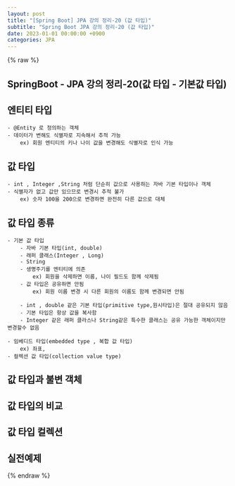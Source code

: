 ```yaml
---
layout: post
title: "[Spring Boot] JPA 강의 정리-20 (값 타입)"
subtitle: "Spring Boot JPA 강의 정리-20 (값 타입)"
date: 2023-01-01 00:00:00 +0900
categories: JPA
---
```

{% raw %}
## SpringBoot - JPA 강의 정리-20(값 타입 - 기본값 타입)  
  
## 엔티티 타입  
	- @Entity 로 정의하는 객체  
	- 데이터가 변해도 식별자로 지속해서 추적 가능  
		ex) 회원 엔티티의 키나 나이 값을 변경해도 식별자로 인식 가능  
  
## 값 타입  
	- int , Integer ,String 처럼 단순히 값으로 사용하는 자바 기본 타입이나 객체  
	- 식별자가 없고 값만 있으므로 변경시 추적 불가  
		ex) 숫자 100을 200으로 변경하면 완전히 다른 값으로 대체  
  
## 값 타입 종류  
	- 기본 값 타입  
		- 자바 기본 타입(int, double)  
		- 래퍼 클래스(Integer , Long)  
		- String  
		- 생명주기를 엔티티에 의존  
			ex) 회원을 삭제하면 이름, 나이 필드도 함께 삭제됨  
		- 값 타입은 공유하면 안됨  
			ex) 회원 이름 변경 시 다른 회원의 이름도 함께 변경되면 안됨  
  
		- int , double 같은 기본 타입(primitive type,원시타입)은 절대 공유되지 않음  
		- 기본 타입은 항상 값을 복사함  
		- Integer 같은 래퍼 클라스나 String같은 특수한 클래스는 공유 가능한 객체이지만 변경할수 없음  
  
	- 임베디드 타입(embedded type , 복합 값 타입)  
		ex) 좌표,  
	- 컬렉션 값 타입(collection value type)  
  
## 값 타입과 불변 객체  
  
## 값 타입의 비교  
  
## 값 타입 컬렉션  
  
## 실전예제  

{% endraw %}

